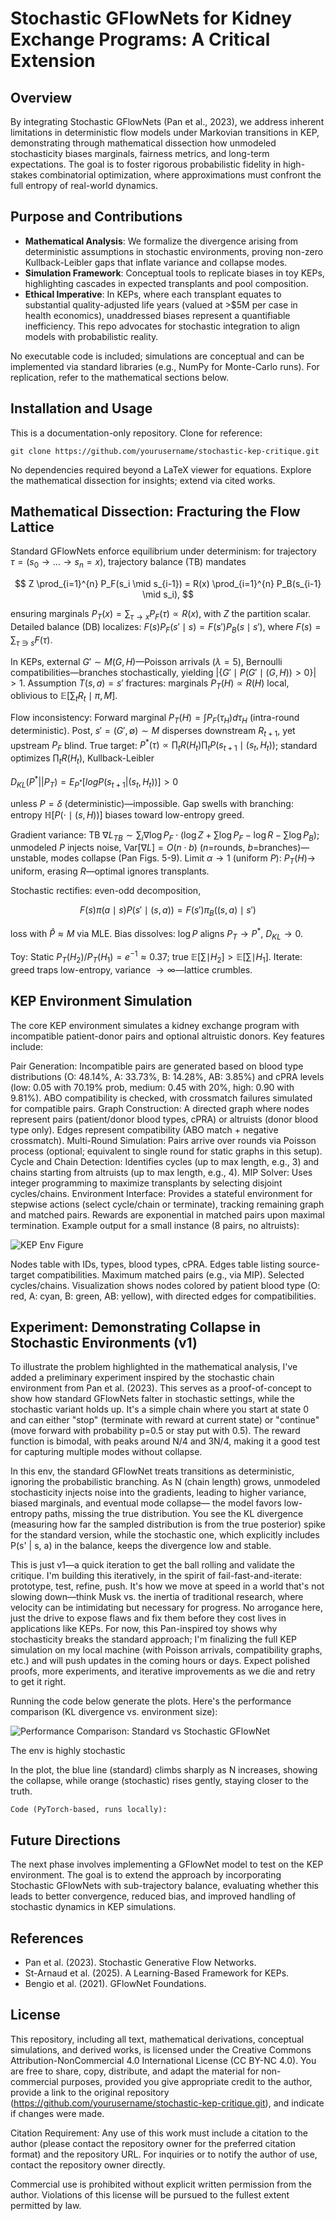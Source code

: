 # Stochastic GFlowNets for Kidney Exchange Programs: A Critical Extension

## Overview

By integrating Stochastic GFlowNets (Pan et al., 2023), we address inherent limitations in deterministic flow models under Markovian transitions in KEP, demonstrating through mathematical dissection how unmodeled stochasticity biases marginals, fairness metrics, and long-term expectations. The goal is to foster rigorous probabilistic fidelity in high-stakes combinatorial optimization, where approximations must confront the full entropy of real-world dynamics.

## Purpose and Contributions

- **Mathematical Analysis**: We formalize the divergence arising from deterministic assumptions in stochastic environments, proving non-zero Kullback-Leibler gaps that inflate variance and collapse modes.
- **Simulation Framework**: Conceptual tools to replicate biases in toy KEPs, highlighting cascades in expected transplants and pool composition.
- **Ethical Imperative**: In KEPs, where each transplant equates to substantial quality-adjusted life years (valued at >$5M per case in health economics), unaddressed biases represent a quantifiable inefficiency. This repo advocates for stochastic integration to align models with probabilistic reality.

No executable code is included; simulations are conceptual and can be implemented via standard libraries (e.g., NumPy for Monte-Carlo runs). For replication, refer to the mathematical sections below.

## Installation and Usage

This is a documentation-only repository. Clone for reference:

```
git clone https://github.com/yourusername/stochastic-kep-critique.git
```

No dependencies required beyond a LaTeX viewer for equations. Explore the mathematical dissection for insights; extend via cited works.

## Mathematical Dissection: Fracturing the Flow Lattice

Standard GFlowNets enforce equilibrium under determinism: for trajectory $\tau = (s_0 \to \dots \to s_n = x)$, trajectory balance (TB) mandates

$$
Z \prod_{i=1}^{n} P_F(s_i \mid s_{i-1}) = R(x) \prod_{i=1}^{n} P_B(s_{i-1} \mid s_i),
$$

ensuring marginals $P_T(x) = \sum_{\tau \to x} P_F(\tau) \propto R(x)$, with $Z$ the partition scalar. Detailed balance (DB) localizes: $F(s) P_F(s' \mid s) = F(s') P_B(s \mid s')$, where $F(s) = \sum_{\tau \ni s} F(\tau)$.

In KEPs, external $G' \sim M(G, H)$—Poisson arrivals ($\lambda=5$), Bernoulli compatibilities—branches stochastically, yielding $|\{G' \mid P(G' \mid (G, H)) > 0\}| > 1$. Assumption $T(s, a) = s'$ fractures: marginals $P_T(H) \propto R(H)$ local, oblivious to $\mathbb{E}[\sum_t R_t \mid \pi, M]$.

Flow inconsistency: Forward marginal $P_T(H) = \int P_F(\tau_H) d\tau_H$ (intra-round deterministic). Post, $s' = (G', \emptyset) \sim M$ disperses downstream $R_{t+1}$, yet upstream $P_F$ blind. True target: $P^*(\tau) \propto \prod_t R(H_t) \prod_t P(s_{t+1} \mid (s_t, H_t))$; standard optimizes $\prod_t R(H_t)$, Kullback-Leibler

$D_{KL}(P^* || P_T) = E_{P^*}[log P(s_{t+1} | (s_t, H_t))] > 0$


unless $P = \delta$ (deterministic)—impossible. Gap swells with branching: entropy $\mathbb{H}[P(\cdot \mid (s, H))]$ biases toward low-entropy greed.

Gradient variance: TB $\nabla L_{TB} \sim \sum_i \nabla \log P_F \cdot (\log Z + \sum \log P_F - \log R - \sum \log P_B)$; unmodeled $P$ injects noise, $\mathrm{Var}[\nabla L] = O(n \cdot b)$ ($n$=rounds, $b$=branches)—unstable, modes collapse (Pan Figs. 5-9). Limit $\alpha \to 1$ (uniform $P$): $P_T(H) \to$ uniform, erasing $R$—optimal ignores transplants.

Stochastic rectifies: even-odd decomposition,

$$F(s) \pi(a \mid s) P(s' \mid (s, a)) = F(s') \pi_B((s, a) \mid s')$$


loss with $\hat{P} \approx M$ via MLE. Bias dissolves: $\log P$ aligns $P_T \to P^*$, $D_{KL} \to 0$.

Toy: Static $P_T(H_2)/P_T(H_1) = e^{-1} \approx 0.37$; true $\mathbb{E}[\sum \mid H_2] > \mathbb{E}[\sum \mid H_1]$. Iterate: greed traps low-entropy, variance $\to \infty$—lattice crumbles.

## KEP Environment Simulation

The core KEP environment simulates a kidney exchange program with incompatible patient-donor pairs and optional altruistic donors. Key features include:

Pair Generation: Incompatible pairs are generated based on blood type distributions (O: 48.14%, A: 33.73%, B: 14.28%, AB: 3.85%) and cPRA levels (low: 0.05 with 70.19% prob, medium: 0.45 with 20%, high: 0.90 with 9.81%). ABO compatibility is checked, with crossmatch failures simulated for compatible pairs.
Graph Construction: A directed graph where nodes represent pairs (patient/donor blood types, cPRA) or altruists (donor blood type only). Edges represent compatibility (ABO match + negative crossmatch).
Multi-Round Simulation: Pairs arrive over rounds via Poisson process (optional; equivalent to single round for static graphs in this setup).
Cycle and Chain Detection: Identifies cycles (up to max length, e.g., 3) and chains starting from altruists (up to max length, e.g., 4).
MIP Solver: Uses integer programming to maximize transplants by selecting disjoint cycles/chains.
Environment Interface: Provides a stateful environment for stepwise actions (select cycle/chain or terminate), tracking remaining graph and matched pairs. Rewards are exponential in matched pairs upon maximal termination.
Example output for a small instance (8 pairs, no altruists):

![KEP Env Figure](img/Figure_2.png)

Nodes table with IDs, types, blood types, cPRA.
Edges table listing source-target compatibilities.
Maximum matched pairs (e.g., via MIP).
Selected cycles/chains.
Visualization shows nodes colored by patient blood type (O: red, A: cyan, B: green, AB: yellow), with directed edges for compatibilities.

## Experiment: Demonstrating Collapse in Stochastic Environments (v1)

To illustrate the problem highlighted in the mathematical analysis, I've added a preliminary experiment inspired by the stochastic chain environment from Pan et al. (2023). This serves as a proof-of-concept to show how standard GFlowNets falter in stochastic settings, while the stochastic variant holds up. It's a simple chain where you start at state 0 and can either "stop" (terminate with reward at current state) or "continue" (move forward with probability p=0.5 or stay put with 0.5). The reward function is bimodal, with peaks around N/4 and 3N/4, making it a good test for capturing multiple modes without collapse.

In this env, the standard GFlowNet treats transitions as deterministic, ignoring the probabilistic branching. As N (chain length) grows, unmodeled stochasticity injects noise into the gradients, leading to higher variance, biased marginals, and eventual mode collapse— the model favors low-entropy paths, missing the true distribution. You see the KL divergence (measuring how far the sampled distribution is from the true posterior) spike for the standard version, while the stochastic one, which explicitly includes P(s' | s, a) in the balance, keeps the divergence low and stable.

This is just v1—a quick iteration to get the ball rolling and validate the critique. I'm building this iteratively, in the spirit of fail-fast-and-iterate: prototype, test, refine, push. It's how we move at speed in a world that's not slowing down—think Musk vs. the inertia of traditional research, where velocity can be intimidating but necessary for progress. No arrogance here, just the drive to expose flaws and fix them before they cost lives in applications like KEPs. For now, this Pan-inspired toy shows why stochasticity breaks the standard approach; I'm finalizing the full KEP simulation on my local machine (with Poisson arrivals, compatibility graphs, etc.) and will push updates in the coming hours or days. Expect polished proofs, more experiments, and iterative improvements as we die and retry to get it right.

Running the code below generate the plots. Here's the performance comparison (KL divergence vs. environment size):

![Performance Comparison: Standard vs Stochastic GFlowNet](img/Figure_1.png)  <!-- Replace with actual image link or embed -->

The env is highly stochastic

In the plot, the blue line (standard) climbs sharply as N increases, showing the collapse, while orange (stochastic) rises gently, staying closer to the truth.

    Code (PyTorch-based, runs locally):

## Future Directions

The next phase involves implementing a GFlowNet model to test on the KEP environment. The goal is to extend the approach by incorporating Stochastic GFlowNets with sub-trajectory balance, evaluating whether this leads to better convergence, reduced bias, and improved handling of stochastic dynamics in KEP simulations.

## References

- Pan et al. (2023). Stochastic Generative Flow Networks.
- St-Arnaud et al. (2025). A Learning-Based Framework for KEPs.
- Bengio et al. (2021). GFlowNet Foundations.

## License

This repository, including all text, mathematical derivations, conceptual simulations, and derived works, is licensed under the Creative Commons Attribution-NonCommercial 4.0 International License (CC BY-NC 4.0). You are free to share, copy, distribute, and adapt the material for non-commercial purposes, provided you give appropriate credit to the author, provide a link to the original repository (https://github.com/yourusername/stochastic-kep-critique.git), and indicate if changes were made.

Citation Requirement: Any use of this work must include a citation to the author (please contact the repository owner for the preferred citation format) and the repository URL. For inquiries or to notify the author of use, contact the repository owner directly.

Commercial use is prohibited without explicit written permission from the author. Violations of this license will be pursued to the fullest extent permitted by law.